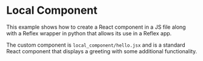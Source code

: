 # Local Component

This example shows how to create a React component in a JS file along with a
Reflex wrapper in python that allows its use in a Reflex app.

The custom component is `local_component/hello.jsx` and is a standard React
component that displays a greeting with some additional functionality.
